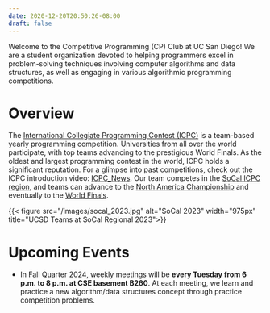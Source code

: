 ```yaml
---
date: 2020-12-20T20:50:26-08:00
draft: false
---
```


Welcome to the Competitive Programming (CP) Club at UC San Diego! We are a student organization devoted to helping programmers excel in problem-solving techniques involving computer algorithms and data structures, as well as engaging in various algorithmic programming competitions.

# Overview

The [International Collegiate Programming Contest (ICPC)](https://en.wikipedia.org/wiki/International_Collegiate_Programming_Contest) is a team-based yearly programming competition. Universities from all over the world participate, with top teams advancing to the prestigious World Finals. As the oldest and largest programming contest in the world, ICPC holds a significant reputation. For a glimpse into past competitions, check out the ICPC introduction video: [ICPC_News](https://www.youtube.com/watch?v=dBabBbxPE7w). Our team competes in the [SoCal ICPC region](http://socalcontest.org/current/index.shtml), and teams can advance to the
[North America Championship](https://nac.icpc.global/) and eventually to the [World Finals](<(https://icpc.global/)>).

{{< figure src="/images/socal_2023.jpg" alt="SoCal 2023" width="975px" title="UCSD Teams at SoCal Regional 2023">}}

# Upcoming Events

- In Fall Quarter 2024, weekly meetings will be **every Tuesday from 6 p.m. to 8 p.m. at CSE basement B260**. At each meeting, we learn and practice a new algorithm/data structures concept through practice competition problems.
